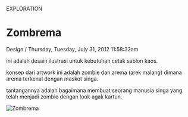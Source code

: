 <p class="type">EXPLORATION</p>

# Zombrema

<p class="meta">Design  /  Thursday, Tuesday, July 31, 2012 11:58:33am</p>

ini adalah desain ilustrasi untuk kebutuhan cetak sablon kaos.

konsep dari artwork ini adalah zombie dan arema (arek malang) dimana arema terkenal dengan maskot singa.

tantangannya adalah bagaimana membuat seorang manusia singa yang telah menjadi zombie dengan look agak kartun.

![Zombrema](https://farooq-agent.web.app/assets/images/works/large/fFZNF0mp_work_image.png)

